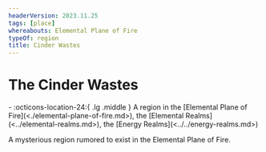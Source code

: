 ```yaml
---
headerVersion: 2023.11.25
tags: [place]
whereabouts: Elemental Plane of Fire
typeOf: region
title: Cinder Wastes
---
```

# The Cinder Wastes
<div class="grid cards ext-narrow-margin ext-one-column" markdown>
-    :octicons-location-24:{ .lg .middle } A region in the [Elemental Plane of Fire](<./elemental-plane-of-fire.md>), the [Elemental Realms](<../elemental-realms.md>), the [Energy Realms](<../../energy-realms.md>)  
</div>


A mysterious region rumored to exist in the Elemental Plane of Fire. 

